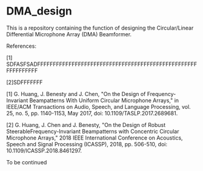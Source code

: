 # DMA_design

This is a repository containing the function of designing the Circular/Linear Differential Microphone Array (DMA) Beamformer.

References:

[1] SDFASFSADFFFFFFFFFFFFFFFFFFFFFFFFFFFFFFFFFFFFFFFFFFFFFFFFFFFFFFFFFFFFF

[2]SDFFFFFFF

[1] G. Huang, J. Benesty and J. Chen, "On the Design of
    Frequency-Invariant Beampatterns With Uniform Circular Microphone
    Arrays," in IEEE/ACM Transactions on Audio, Speech, and Language
    Processing, vol. 25, no. 5, pp. 1140-1153, May 2017, doi:
    10.1109/TASLP.2017.2689681.

[2]  G. Huang, J. Chen and J. Benesty, "On the Design of Robust SteerableFrequency-Invariant Beampatterns with Concentric Circular Microphone Arrays," 2018 IEEE International Conference on Acoustics, Speech and
    Signal Processing (ICASSP), 2018, pp. 506-510, doi:
    10.1109/ICASSP.2018.8461297.

To be continued

